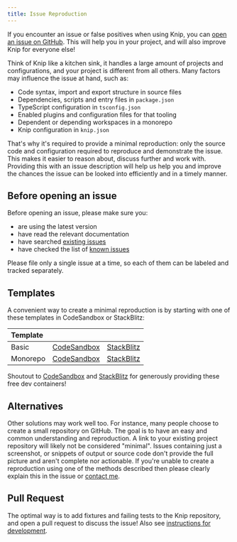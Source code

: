 ```yaml
---
title: Issue Reproduction
---
```


If you encounter an issue or false positives when using Knip, you can [open an
issue on GitHub][1]. This will help you in your project, and will also improve
Knip for everyone else!

Think of Knip like a kitchen sink, it handles a large amount of projects and
configurations, and your project is different from all others. Many factors may
influence the issue at hand, such as:

- Code syntax, import and export structure in source files
- Dependencies, scripts and entry files in `package.json`
- TypeScript configuration in `tsconfig.json`
- Enabled plugins and configuration files for that tooling
- Dependent or depending workspaces in a monorepo
- Knip configuration in `knip.json`

That's why it's required to provide a minimal reproduction: only the source code
and configuration required to reproduce and demonstrate the issue. This makes it
easier to reason about, discuss further and work with. Providing this with an
issue description will help us help you and improve the chances the issue can be
looked into efficiently and in a timely manner.

## Before opening an issue

Before opening an issue, please make sure you:

- are using the latest version
- have read the relevant documentation
- have searched [existing issues][1]
- have checked the list of [known issues][2]

Please file only a single issue at a time, so each of them can be labeled and
tracked separately.

## Templates

A convenient way to create a minimal reproduction is by starting with one of
these templates in CodeSandbox or StackBlitz:

| Template |                  |                 |
| :------- | ---------------- | --------------- |
| Basic    | [CodeSandbox][3] | [StackBlitz][4] |
| Monorepo | [CodeSandbox][5] | [StackBlitz][6] |

Shoutout to [CodeSandbox][7] and [StackBlitz][8] for generously providing these
free dev containers!

## Alternatives

Other solutions may work well too. For instance, many people choose to create a
small repository on GitHub. The goal is to have an easy and common understanding
and reproduction. A link to your existing project repository will likely not be
considered "minimal". Issues containing just a screenshot, or snippets of output
or source code don't provide the full picture and aren't complete nor
actionable. If you're unable to create a reproduction using one of the methods
described then please clearly explain this in the issue or [contact me][9].

## Pull Request

The optimal way is to add fixtures and failing tests to the Knip repository, and
open a pull request to discuss the issue! Also see [instructions for
development][10].

[1]: https://github.com/webpro-nl/knip/issues?q=is%3Aissue
[2]: https://knip.dev/reference/known-issues
[3]:
  https://codesandbox.io/p/devbox/github/webpro-nl/knip/main/templates/issue-reproduction/basic
[4]:
  https://stackblitz.com/github/webpro-nl/knip/tree/main/templates/issue-reproduction/basic
[5]:
  https://codesandbox.io/p/devbox/github/webpro-nl/knip/main/templates/issue-reproduction/monorepo
[6]:
  https://stackblitz.com/github/webpro-nl/knip/tree/main/templates/issue-reproduction/monorepo
[7]: https://codesandbox.io
[8]: https://stackblitz.com
[9]: https://github.com/webpro
[10]: https://github.com/webpro-nl/knip/blob/main/.github/DEVELOPMENT.md
